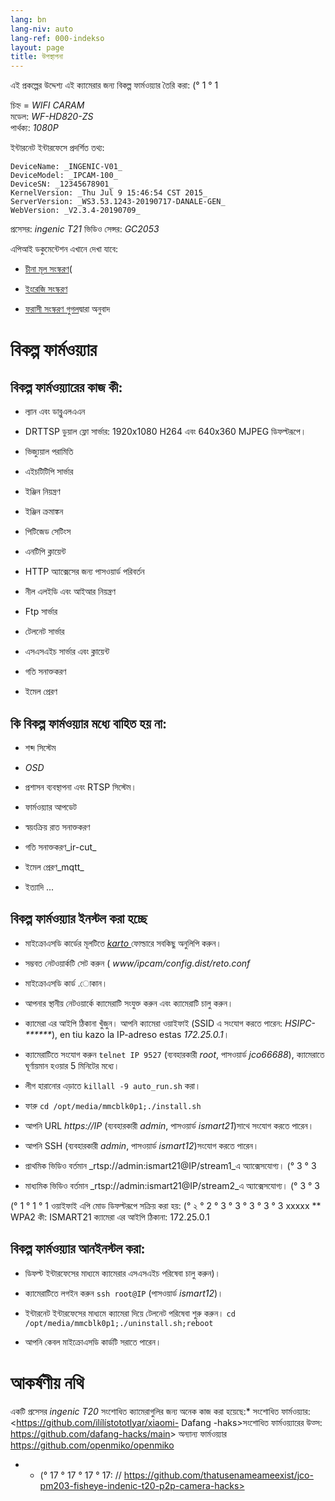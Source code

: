```yaml
---
lang: bn
lang-niv: auto
lang-ref: 000-indekso
layout: page
title: উপস্থাপনা
---
```


এই প্রকল্পের উদ্দেশ্য এই ক্যামেরার জন্য বিকল্প ফার্মওয়্যার তৈরি করা: (° 1 ° 1

চিহ্ন = _WIFI CARAM_  
মডেল: _WF-HD820-ZS_  
পার্থক্য: _1080P_

ইন্টারনেট ইন্টারফেসে প্রদর্শিত তথ্য:
```
DeviceName: _INGENIC-V01_
DeviceModel: _IPCAM-100_
DeviceSN: _12345678901_
KernelVersion: _Thu Jul 9 15:46:54 CST 2015_
ServerVersion: _WS3.53.1243-20190717-DANALE-GEN_
WebVersion: _V2.3.4-20190709_
```

প্রসেসর: _ingenic T21_
ভিডিও সেন্সর: _GC2053_

এপিআই ডকুমেন্টেশন এখানে দেখা যাবে:  
* [চীনা মূল সংস্করণ](../zh/includes.zh/html/)(


* [ইংরেজি সংস্করণ](../en/includes.en/html/)


* [ফরাসী সংস্করণ গুগল](../fr/includes.fr/html/)দ্বারা অনুবাদ



# বিকল্প ফার্মওয়্যার

## বিকল্প ফার্মওয়্যারের কাজ কী:

* ল্যান এবং ডাব্লুএলএএন


* DRTTSP ডুয়াল ফ্লো সার্ভার: 1920x1080 H264 এবং 640x360 MJPEG ডিফল্টরূপে।


* ভিজ্যুয়াল পরামিতি


* এইচটিটিপি সার্ভার


* ইঞ্জিন নিয়ন্ত্রণ


* ইঞ্জিন ক্রমাঙ্কন


* পিটিজেড সেটিংস


* এনটিপি ক্লায়েন্ট


* HTTP অ্যাক্সেসের জন্য পাসওয়ার্ড পরিবর্তন


* নীল এলইডি এবং আইআর নিয়ন্ত্রণ


* Ftp সার্ভার


* টেলনেট সার্ভার


* এসএসএইচ সার্ভার এবং ক্লায়েন্ট


* গতি সনাক্তকরণ


* ইমেল প্রেরণ



## কি বিকল্প ফার্মওয়্যার মধ্যে বাহিত হয় না:

* শব্দ সিস্টেম


* _OSD_


* প্রশাসন ব্যবস্থাপনা এবং RTSP সিস্টেম।


* ফার্মওয়্যার আপডেট


* স্বয়ংক্রিয় রাত সনাক্তকরণ


* গতি সনাক্তকরণ_ir-cut_


* ইমেল প্রেরণ_mqtt_


* ইত্যাদি ...



## বিকল্প ফার্মওয়্যার ইনস্টল করা হচ্ছে

* মাইক্রোএসডি কার্ডের মূলটিতে [ _karto_ ](https://github.com/jmichault/ipcam-100/tree/master/karto) ফোল্ডারে সবকিছু অনুলিপি করুন।


* সম্ভবত নেটওয়ার্কটি সেট করুন ( _www/ipcam/config.dist/reto.conf_ 


* মাইক্রোএসডি কার্ড .োকান।


* আপনার স্থানীয় নেটওয়ার্কে ক্যামেরাটি সংযুক্ত করুন এবং ক্যামেরাটি চালু করুন।


* ক্যামেরা এর আইপি ঠিকানা খুঁজুন। আপনি ক্যামেরা ওয়াইফাই (SSID এ সংযোগ করতে পারেন: _HSIPC-******_), en tiu kazo la IP-adreso estas _172.25.0.1_।


* ক্যামেরাটিতে সংযোগ করুন `telnet IP 9527` (ব্যবহারকারী _root_, পাসওয়ার্ড _jco66688_), ক্যামেরাতে ঘূর্ণায়মান হওয়ার 5 মিনিটের মধ্যে।


* লীগ হারানোর এড়াতে `killall -9 auto_run.sh` করা।


* ফারু `cd /opt/media/mmcblk0p1;./install.sh`


* আপনি URL _https://IP_ (ব্যবহারকারী _admin_, পাসওয়ার্ড _ismart21_)সাথে সংযোগ করতে পারেন।


* আপনি SSH (ব্যবহারকারী _admin_, পাসওয়ার্ড _ismart12_)সংযোগ করতে পারেন।


* প্রাথমিক ভিডিও বর্তমান _rtsp://admin:ismart21@IP/stream1_এ অ্যাক্সেসযোগ্য। (° 3 ° 3


* মাধ্যমিক ভিডিও বর্তমান _rtsp://admin:ismart21@IP/stream2_এ অ্যাক্সেসযোগ্য। (° 3 ° 3


(° 1 ° 1 ° 1 ওয়াইফাই এপি মোড ডিফল্টরূপে সক্রিয় করা হয়: (° ২ ° 2 ° 3 ° 3 ° 3 ° 3 ° 3 xxxxx
** WPA2 কী: ISMART21
ক্যামেরা এর আইপি ঠিকানা: 172.25.0.1

## বিকল্প ফার্মওয়্যার আনইনস্টল করা:

* ডিফল্ট ইন্টারফেসের মাধ্যমে ক্যামেরার এসএসএইচ পরিষেবা চালু করুন)।


* ক্যামেরাটিতে লগইন করুন `ssh root@IP` (পাসওয়ার্ড _ismart12_)।


* ইন্টারনেট ইন্টারফেসের মাধ্যমে ক্যামেরা দিয়ে টেলনেট পরিষেবা শুরু করুন। `cd /opt/media/mmcblk0p1;./uninstall.sh;reboot`



* আপনি কেবল মাইক্রোএসডি কার্ডটি সরাতে পারেন।



# আকর্ষণীয় নথি

একটি প্রসেসর _ingenic T20_ সংশোধিত ক্যামেরাগুলির জন্য অনেক কাজ করা হয়েছে:* সংশোধিত ফার্মওয়্যার: <https://github.com/ilílístototlyar/xiaomi- Dafang -haks>সংশোধিত ফার্মওয়্যারের উত্স: <https://github.com/dafang-hacks/main>>
অন্যান্য ফার্মওয়্যার <https://github.com/openmiko/openmiko>

* * (° 17 ° 17 ° 17 ° 17: // https://github.com/thatusenameameexist/jco-pm203-fisheye-indenic-t20-p2p-camera-hacks>

